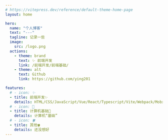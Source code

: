 ```yaml
---
# https://vitepress.dev/reference/default-theme-home-page
layout: home

hero:
  name: "个人博客"
  text: "---"
  tagline: 记录一些
  image:
    src: /logo.png
  actions:
    - theme: brand
      text: ✨ 前端开发
      link: /前端开发/前端基础/
    - theme: alt
      text: Github
      link: https://github.com/ying201

features:
  # - icon: ✨
  - title: 前端开发✨
    details: HTML/CSS/JavaScript/Vue/React/Typescript/Vite/Webpack/Mobx/Redux...
  # - icon: 🙌
  - title: 计算机基础🙌
    details: 计算机“基础”
  # - icon: 🍀
  - title: 其他🍀
    details: 还没想好
---
```

